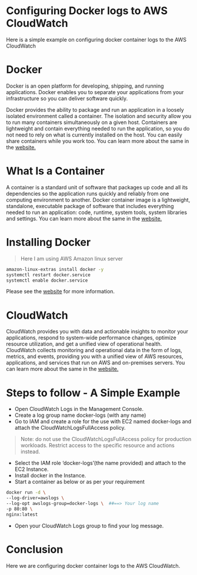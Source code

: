 # Configuring Docker logs to AWS CloudWatch
Here is a simple example on configuring docker container logs to the AWS CloudWatch

# Docker
Docker is an open platform for developing, shipping, and running applications. Docker enables you to separate your applications from your infrastructure so you can deliver software quickly. 

Docker provides the ability to package and run an application in a loosely isolated environment called a container. The isolation and security allow you to run many containers simultaneously on a given host. Containers are lightweight and contain everything needed to run the application, so you do not need to rely on what is currently installed on the host. You can easily share containers while you work too.
You can learn more about the same in the [website.](https://docs.docker.com/get-started/overview/)

# What Is a Container
A container is a standard unit of software that packages up code and all its dependencies so the application runs quickly and reliably from one computing environment to another. Docker container image is a lightweight, standalone, executable package of software that includes everything needed to run an application: code, runtime, system tools, system libraries and settings.
You can learn more about the same in the [website.](https://www.docker.com/resources/what-container)

# Installing Docker
> Here I am using AWS Amazon linux server
```sh
amazon-linux-extras install docker -y
systemctl restart docker.service
systemctl enable docker.service
```
Please see the [website](https://docs.docker.com/engine/install/) for more information.

# CloudWatch
CloudWatch provides you with data and actionable insights to monitor your applications, respond to system-wide performance changes, optimize resource utilization, and get a unified view of operational health. CloudWatch collects monitoring and operational data in the form of logs, metrics, and events, providing you with a unified view of AWS resources, applications, and services that run on AWS and on-premises servers.
You can learn more about the same in the [website.](https://aws.amazon.com/cloudwatch/)

# Steps to follow - A Simple Example
- Open CloudWatch Logs in the Management Console.
- Create a log group name docker-logs (with any name)
- Go to IAM and create a role for the use with EC2 named docker-logs and attach the CloudWatchLogsFullAccess policy. 
> Note: do not use the CloudWatchLogsFullAccess policy for production workloads. Restrict access to the specific resource and actions instead.
- Select the IAM role ‘docker-logs’(the name provided) and attach to the EC2 Instance.
- Install docker in the Instance.
- Start a container as below or as per your requirement
```sh
docker run -d \
--log-driver=awslogs \
--log-opt awslogs-group=docker-logs \  ##==> Your log name
-p 80:80 \
nginx:latest
```
- Open your CloudWatch Logs group to find your log message.

# Conclusion
Here we are configuring docker container logs to the AWS CloudWatch.
